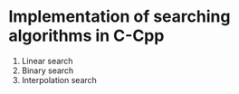 ﻿# Implementation of searching algorithms in C-Cpp 
 1. Linear search
 2. Binary search
 3. Interpolation search

